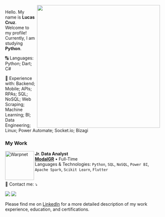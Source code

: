 <img src="https://vera-teknoloji.com/wp-content/uploads/2022/04/63583-visualization-data-illustration-png-image-high-quality.png" min-width="400px" max-width="400px" width="400px" align="right">

<p align="left"> 
  Hello. My name is <strong>Lucas Cruz</strong>. Welcome to my profile!<br>
  Currently, I am studying <strong>Python</strong>.
</p>

<p align="left">
  🔠 Languages: Python; Dart; C#
</p>

<p align="left">
  🔣 Experience with: Backend; Mobile; APIs; RPAs; SQL; NoSQL; Web Scraping; Machine Learning; BI; Data Engineering; Linux; Power Automate; Socket.io; Bizagi
</p>



### My Work

[<img align="left" height="94px" width="94px" alt="Warpnet" src="https://modalgr.com.br/wp-content/themes/modal/images/logo-patenteado.png"/>](https://modalgr.com.br/)

**Jr. Data Analyst** \
[**ModalGR**](https://modalgr.com.br/) • Full-Time \
Languages & Technologies: `Python`, `SQL`, `NoSQL`, `Power BI`, `Apache Spark`, `Scikit Learn`, `Flutter`\
<br/>

<p align="left">
  💌 Contact me: ⤵️
</p>

<p align="left">
  <a href="mailto:lucascruzestudo@gmail.com.br" alt="Gmail">
  <img src="https://img.shields.io/badge/-Gmail-FF0000?style=flat-square&labelColor=FF0000&logo=gmail&logoColor=white" /></a>

  <a href="https://www.linkedin.com/in/lucasgomescruz" alt="LinkedIn">
  <img src="https://img.shields.io/badge/-Linkedin-0e76a8?style=flat-square&logo=Linkedin&logoColor=white" /></a>

</p>

Please find me on [LinkedIn](https://www.linkedin.com/in/lucasgomescruz) for a more detailed description of my work experience, education, and certifications.
